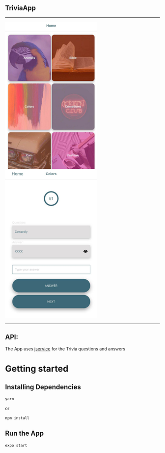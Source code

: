## TriviaApp

---

<img src="images/TriviaApp1.png" width="300"/> <img src="images/TriviaApp2.png" width="300"/>

---

## **API:**

The App uses [jservice](http://jservice.io/) for the Trivia questions and answers

# Getting started

## Installing Dependencies

```sh
yarn
```

or

```sh
npm install
```

## Run the App

```sh
expo start
```
